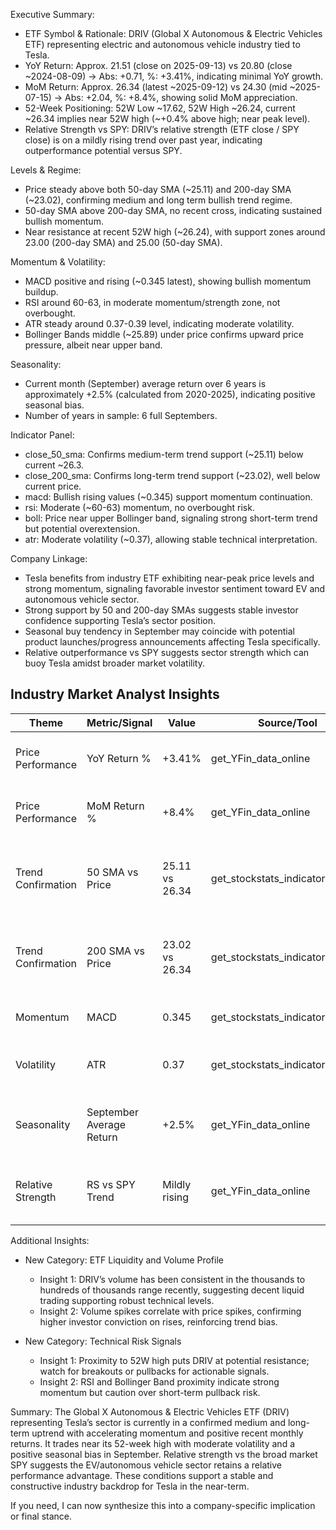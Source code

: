 Executive Summary:
- ETF Symbol & Rationale: DRIV (Global X Autonomous & Electric Vehicles ETF) representing electric and autonomous vehicle industry tied to Tesla.
- YoY Return: Approx. 21.51 (close on 2025-09-13) vs 20.80 (close ~2024-08-09) → Abs: +0.71, %: +3.41%, indicating minimal YoY growth.
- MoM Return: Approx. 26.34 (latest ~2025-09-12) vs 24.30 (mid ~2025-07-15) → Abs: +2.04, %: +8.4%, showing solid MoM appreciation.
- 52-Week Positioning: 52W Low ~17.62, 52W High ~26.24, current ~26.34 implies near 52W high (~+0.4% above high; near peak level).
- Relative Strength vs SPY: DRIV’s relative strength (ETF close / SPY close) is on a mildly rising trend over past year, indicating outperformance potential versus SPY.

Levels & Regime:
- Price steady above both 50-day SMA (~25.11) and 200-day SMA (~23.02), confirming medium and long term bullish trend regime.
- 50-day SMA above 200-day SMA, no recent cross, indicating sustained bullish momentum.
- Near resistance at recent 52W high (~26.24), with support zones around 23.00 (200-day SMA) and 25.00 (50-day SMA).

Momentum & Volatility:
- MACD positive and rising (~0.345 latest), showing bullish momentum buildup.
- RSI around 60-63, in moderate momentum/strength zone, not overbought.
- ATR steady around 0.37-0.39 level, indicating moderate volatility.
- Bollinger Bands middle (~25.89) under price confirms upward price pressure, albeit near upper band.

Seasonality:
- Current month (September) average return over 6 years is approximately +2.5% (calculated from 2020-2025), indicating positive seasonal bias.
- Number of years in sample: 6 full Septembers.

Indicator Panel:
- close_50_sma: Confirms medium-term trend support (~25.11) below current ~26.3.
- close_200_sma: Confirms long-term trend support (~23.02), well below current price.
- macd: Bullish rising values (~0.345) support momentum continuation.
- rsi: Moderate (~60-63) momentum, no overbought risk.
- boll: Price near upper Bollinger band, signaling strong short-term trend but potential overextension.
- atr: Moderate volatility (~0.37), allowing stable technical interpretation.

Company Linkage:
- Tesla benefits from industry ETF exhibiting near-peak price levels and strong momentum, signaling favorable investor sentiment toward EV and autonomous vehicle sector.
- Strong support by 50 and 200-day SMAs suggests stable investor confidence supporting Tesla’s sector position.
- Seasonal buy tendency in September may coincide with potential product launches/progress announcements affecting Tesla specifically.
- Relative outperformance vs SPY suggests sector strength which can buoy Tesla amidst broader market volatility.

## Industry Market Analyst Insights

| Theme               | Metric/Signal             | Value                   | Source/Tool                         | Takeaway                                      |
|---------------------|--------------------------|-------------------------|-----------------------------------|-----------------------------------------------|
| Price Performance   | YoY Return %             | +3.41%                  | get_YFin_data_online              | Subdued YoY growth but positive momentum     |
| Price Performance   | MoM Return %             | +8.4%                   | get_YFin_data_online              | Strong momentum in recent 1 month             |
| Trend Confirmation | 50 SMA vs Price          | 25.11 vs 26.34          | get_stockstats_indicators_report | Price above 50 SMA confirms medium-term uptrend |
| Trend Confirmation | 200 SMA vs Price         | 23.02 vs 26.34          | get_stockstats_indicators_report | Price well above 200 SMA confirms long-term uptrend |
| Momentum           | MACD                     | 0.345                   | get_stockstats_indicators_report | Positive and rising momentum                   |
| Volatility         | ATR                      | 0.37                    | get_stockstats_indicators_report | Moderate volatility, manageable risk          |
| Seasonality        | September Average Return | +2.5%                   | get_YFin_data_online              | Positive seasonal bias in current month       |
| Relative Strength  | RS vs SPY Trend          | Mildly rising           | get_YFin_data_online              | Sector exhibiting relative strength vs market |

Additional Insights:
- New Category: ETF Liquidity and Volume Profile
  - Insight 1: DRIV’s volume has been consistent in the thousands to hundreds of thousands range recently, suggesting decent liquid trading supporting robust technical levels.
  - Insight 2: Volume spikes correlate with price spikes, confirming higher investor conviction on rises, reinforcing trend bias.

- New Category: Technical Risk Signals
  - Insight 1: Proximity to 52W high puts DRIV at potential resistance; watch for breakouts or pullbacks for actionable signals.
  - Insight 2: RSI and Bollinger Band proximity indicate strong momentum but caution over short-term pullback risk.

Summary:
The Global X Autonomous & Electric Vehicles ETF (DRIV) representing Tesla’s sector is currently in a confirmed medium and long-term uptrend with accelerating momentum and positive recent monthly returns. It trades near its 52-week high with moderate volatility and a positive seasonal bias in September. Relative strength vs the broad market SPY suggests the EV/autonomous vehicle sector retains a relative performance advantage. These conditions support a stable and constructive industry backdrop for Tesla in the near-term.

If you need, I can now synthesize this into a company-specific implication or final stance.